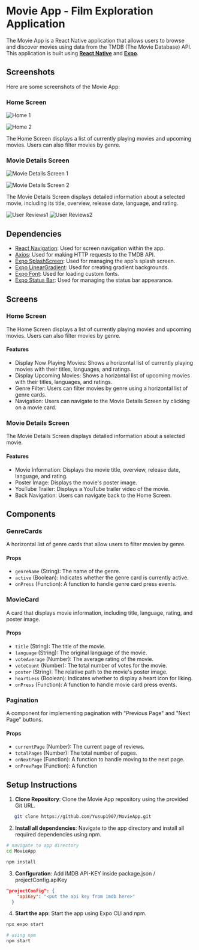 # Movie App - Film Exploration Application

The Movie App is a React Native application that allows users to browse and discover movies using data from the TMDB (The Movie Database) API. This application is built using [**React Native**](https://reactnative.dev/) and [**Expo**](https://expo.io/).

## Screenshots

Here are some screenshots of the Movie App:

### Home Screen

![Home 1](./screenshot/Home1.jpeg)


![Home 2](./screenshot/Home2.jpeg)

The Home Screen displays a list of currently playing movies and upcoming movies. Users can also filter movies by genre.

### Movie Details Screen

![Movie Details Screen 1](./screenshot/Movie_detail1.jpeg)


![Movie Details Screen 2](./screenshot/Movie_detail2.jpeg)

The Movie Details Screen displays detailed information about a selected movie, including its title, overview, release date, language, and rating.

![User Reviews1](./screenshot/user_review1.jpeg)
![User Reviews2](./screenshot/user_review2.jpeg)


## Dependencies

- [React Navigation](https://reactnavigation.org/): Used for screen navigation within the app.
- [Axios](https://axios-http.com/): Used for making HTTP requests to the TMDB API.
- [Expo SplashScreen](https://docs.expo.dev/versions/latest/sdk/splash-screen/): Used for managing the app's splash screen.
- [Expo LinearGradient](https://docs.expo.dev/versions/latest/sdk/linear-gradient/): Used for creating gradient backgrounds.
- [Expo Font](https://docs.expo.io/versions/latest/sdk/font/): Used for loading custom fonts.
- [Expo Status Bar](https://docs.expo.io/versions/latest/sdk/status-bar/): Used for managing the status bar appearance.

## Screens

### Home Screen

The Home Screen displays a list of currently playing movies and upcoming movies. Users can also filter movies by genre.

#### Features

- Display Now Playing Movies: Shows a horizontal list of currently playing movies with their titles, languages, and ratings.
- Display Upcoming Movies: Shows a horizontal list of upcoming movies with their titles, languages, and ratings.
- Genre Filter: Users can filter movies by genre using a horizontal list of genre cards.
- Navigation: Users can navigate to the Movie Details Screen by clicking on a movie card.

### Movie Details Screen

The Movie Details Screen displays detailed information about a selected movie.

#### Features

- Movie Information: Displays the movie title, overview, release date, language, and rating.
- Poster Image: Displays the movie's poster image.
- YouTube Trailer: Displays a YouTube trailer video of the movie.
- Back Navigation: Users can navigate back to the Home Screen.

## Components

### GenreCards

A horizontal list of genre cards that allow users to filter movies by genre.

#### Props

- `genreName` (String): The name of the genre.
- `active` (Boolean): Indicates whether the genre card is currently active.
- `onPress` (Function): A function to handle genre card press events.

### MovieCard

A card that displays movie information, including title, language, rating, and poster image.

#### Props

- `title` (String): The title of the movie.
- `language` (String): The original language of the movie.
- `voteAverage` (Number): The average rating of the movie.
- `voteCount` (Number): The total number of votes for the movie.
- `poster` (String): The relative path to the movie's poster image.
- `heartLess` (Boolean): Indicates whether to display a heart icon for liking.
- `onPress` (Function): A function to handle movie card press events.

### Pagination

A component for implementing pagination with "Previous Page" and "Next Page" buttons.

#### Props

- `currentPage` (Number): The current page of reviews.
- `totalPages` (Number): The total number of pages.
- `onNextPage` (Function): A function to handle moving to the next page.
- `onPrevPage` (Function): A function

## Setup Instructions

1. **Clone Repository**: Clone the Movie App repository using the provided Git URL.
   
```sh
   git clone https://github.com/Yusup1907/MovieApp.git
```

2. **Install all dependencies**:  Navigate to the app directory and install all required dependencies using npm.

```sh
# navigate to app directory
cd MovieApp

npm install
```

3. **Configuration**: Add IMDB API-KEY inside package.json / projectConfig.apiKey

```json
"projectConfig": {
    "apiKey": "<put the api key from imdb here>"
  }
```

4. **Start the app**:  Start the app using Expo CLI and npm.

```sh
npx expo start

# using npm
npm start
```